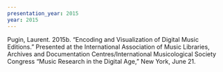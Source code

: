 ```yaml
---
presentation_year: 2015
year: 2015
---
```


Pugin, Laurent. 2015b. “Encoding and Visualization of Digital Music Editions.” Presented at the International Association of Music Libraries, Archives and Documentation Centres/International Musicological Society Congress “Music Research in the Digital Age,” New York, June 21.